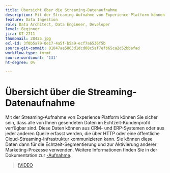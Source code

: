 ```yaml
---
title: Übersicht über die Streaming-Datenaufnahme
description: Mit der Streaming-Aufnahme von Experience Platform können Sie sicher sein, dass alle von Ihnen gesendeten Daten im Echtzeit-Kundenprofil verfügbar sind. Diese Daten können von CRM- und ERP-Systemen oder von jeder anderen Quelle erfasst werden, die über HTTP oder eine öffentliche Cloud-Streaming-Infrastruktur kommunizieren kann.
feature: Data Ingestion
role: Data Architect, Data Engineer, Developer
level: Beginner
jira: KT-2711
thumbnail: 28425.jpg
exl-id: 3f0b5a79-0e17-4a5f-b5a9-ecf7a6536f5b
source-git-commit: 01047ae5863d1dcd08c5af7efb65ca2d52bbafad
workflow-type: tm+mt
source-wordcount: '131'
ht-degree: 0%

---
```


# Übersicht über die Streaming-Datenaufnahme

Mit der Streaming-Aufnahme von Experience Platform können Sie sicher sein, dass alle von Ihnen gesendeten Daten im Echtzeit-Kundenprofil verfügbar sind. Diese Daten können aus CRM- und ERP-Systemen oder aus jeder anderen Quelle erfasst werden, die über HTTP oder eine öffentliche Cloud-Streaming-Infrastruktur kommunizieren kann. Sie können diese Daten dann für die Echtzeit-Segmentierung und zur Aktivierung anderer Marketing-Prozesse verwenden. Weitere Informationen finden Sie in der Dokumentation zur [-Aufnahme](https://experienceleague.adobe.com/en/docs/experience-platform/ingestion/streaming/overview).

>[!VIDEO](https://video.tv.adobe.com/v/28425?learn=on)
